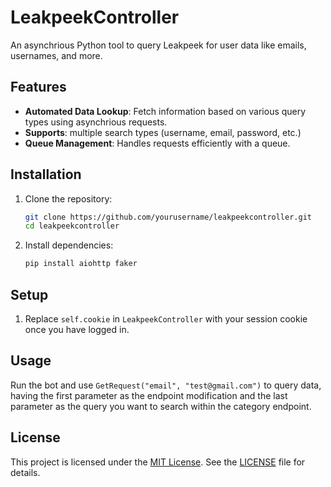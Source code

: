 # LeakpeekController

An asynchrious Python tool to query Leakpeek for user data like emails, usernames, and more.

## Features

- **Automated Data Lookup**: Fetch information based on various query types using asynchrious requests.
- **Supports**: multiple search types (username, email, password, etc.)
- **Queue Management**: Handles requests efficiently with a queue.

  
## Installation

1. Clone the repository:
    ```sh
    git clone https://github.com/yourusername/leakpeekcontroller.git
    cd leakpeekcontroller
    ```
2. Install dependencies:
    ```sh
    pip install aiohttp faker
    ```

## Setup

1. Replace `self.cookie` in `LeakpeekController` with your session cookie once you have logged in.

## Usage

Run the bot and use `GetRequest("email", "test@gmail.com")` to query data, having the first parameter as the endpoint modification and the last parameter as the query you want to search within the category endpoint.

## License

This project is licensed under the [MIT License](https://opensource.org/licenses/MIT). See the [LICENSE](LICENSE) file for details.
